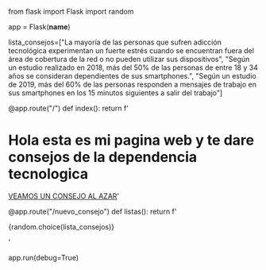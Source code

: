 from flask import Flask 
import random

app = Flask(__name__)

lista_consejos=["La mayoría de las personas que sufren adicción tecnológica experimentan un fuerte estrés cuando se encuentran fuera del área de cobertura de la red o no pueden utilizar sus dispositivos",
                "Según un estudio realizado en 2018, más del 50% de las personas de entre 18 y 34 años se consideran dependientes de sus smartphones.",
                "Según un estudio de 2019, más del 60% de las personas responden a mensajes de trabajo en sus smartphones en los 15 minutos siguientes a salir del trabajo"]

@app.route("/")
def index():
    return f'<h1>Hola esta es mi pagina web y te dare consejos de la dependencia tecnologica</h1><a href="/nuevo_consejo">VEAMOS UN CONSEJO AL AZAR</a>'

@app.route("/nuevo_consejo")
def listas():
    return f'<p>{random.choice(lista_consejos)}</p>'

app.run(debug=True)
